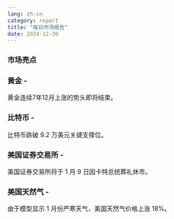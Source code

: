 ```yaml
---
lang: zh-cn
category: report
title: "每日市场报告"
date: 2024-12-30
---
```


### 市场亮点



### 黄金 -

黄金连续7年12月上涨的势头即将结束。

### 比特币 -

比特币跌破 9.2 万美元关键支撑位。

### 美国证券交易所 -

美国证券交易所将于 1 月 9 日因卡特总统葬礼休市。

### 美国天然气 -

由于模型显示 1 月份严寒天气，美国天然气价格上涨 18%。

